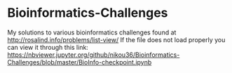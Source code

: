 # Bioinformatics-Challenges
My solutions to various bioinformatics challenges found at http://rosalind.info/problems/list-view/
If the file does not load properly you can view it through this link: https://nbviewer.jupyter.org/github/nikou36/Bioinformatics-Challenges/blob/master/BioInfo-checkpoint.ipynb

